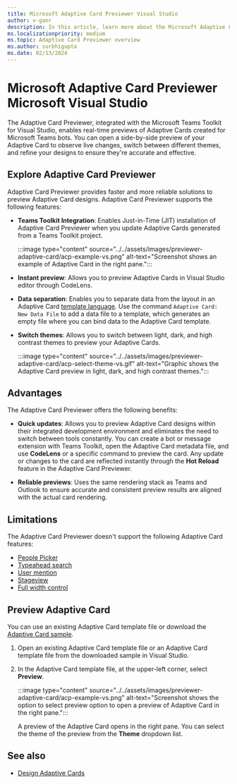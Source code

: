 ```yaml
---
title: Microsoft Adaptive Card Previewer Visual Studio
author: v-ganr
description: In this article, learn more about the Microsoft Adaptive Card previewer, features, advantages, limitations.
ms.localizationpriority: medium
ms.topic: Adaptive Card Previewer overview
ms.author: surbhigupta
ms.date: 02/13/2024
---
```


# Microsoft Adaptive Card Previewer Microsoft Visual Studio

The Adaptive Card Previewer, integrated with the Microsoft Teams Toolkit for Visual Studio, enables real-time previews of Adaptive Cards created for Microsoft Teams bots. You can open a side-by-side preview of your Adaptive Card to observe live changes, switch between different themes, and refine your designs to ensure they're accurate and effective.

## Explore Adaptive Card Previewer

Adaptive Card Previewer provides faster and more reliable solutions to preview Adaptive Card designs. Adaptive Card Previewer supports the following features:

* **Teams Toolkit Integration**: Enables Just-in-Time (JIT) installation of Adaptive Card Previewer when you update Adaptive Cards generated from a Teams Toolkit project.

  :::image type="content" source="../../assets/images/previewer-adaptive-card/acp-example-vs.png" alt-text="Screenshot shows an example of Adaptive Card in the right pane.":::

* **Instant preview**: Allows you to preview Adaptive Cards in Visual Studio editor through CodeLens.

* **Data separation**: Enables you to separate data from the layout in an Adaptive Card [template language](/adaptive-cards/templating/). Use the command `Adaptive Card: New Data File` to add a data file to a template, which generates an empty file where you can bind data to the Adaptive Card template.

* **Switch themes**: Allows you to switch between light, dark, and high contrast themes to preview your Adaptive Cards.

  :::image type="content" source="../../assets/images/previewer-adaptive-card/acp-select-theme-vs.gif" alt-text="Graphic shows the Adaptive Card preview in light, dark, and high contrast themes.":::

## Advantages

The Adaptive Card Previewer offers the following benefits:

* **Quick updates**: Allows you to preview Adaptive Card designs within their integrated development environment and eliminates the need to switch between tools constantly. You can create a bot or message extension with Teams Toolkit, open the Adaptive Card metadata file, and use **CodeLens** or a specific command to preview the card. Any update or changes to the card are reflected instantly through the **Hot Reload** feature in the Adaptive Card Previewer.

* **Reliable previews**: Uses the same rendering stack as Teams and Outlook to ensure accurate and consistent preview results are aligned with the actual card rendering.

## Limitations

The Adaptive Card Previewer doesn't support the following Adaptive Card features:

* [People Picker](../../task-modules-and-cards/cards/people-picker.md)
* [Typeahead search](../../task-modules-and-cards/cards/dynamic-search.md)
* [User mention](../../task-modules-and-cards/cards/cards-format.md#microsoft-azure-active-directory-azure-ad-object-id-and-upn-in-user-mention)
* [Stageview](../../task-modules-and-cards/cards/cards-format.md#stage-view-for-images-in-adaptive-cards)
* [Full width control](../../task-modules-and-cards/cards/cards-format.md#full-width-adaptive-card)

## Preview Adaptive Card

You can use an existing Adaptive Card template file or download the [Adaptive Card sample](https://github.com/OfficeDev/acpreviewer/tree/main/card-samples).

1. Open an existing Adaptive Card template file or an Adaptive Card template file from the downloaded sample in Visual Studio.
1. In the Adaptive Card template file, at the upper-left corner, select **Preview**.

    :::image type="content" source="../../assets/images/previewer-adaptive-card/acp-example-vs.png" alt-text="Screenshot shows the option to select preview option to open a preview of Adaptive Card in the right pane.":::

    A preview of the Adaptive Card opens in the right pane. You can select the theme of the preview from the **Theme** dropdown list.

## See also

* [Design Adaptive Cards](../../task-modules-and-cards/cards/design-effective-cards.md)

